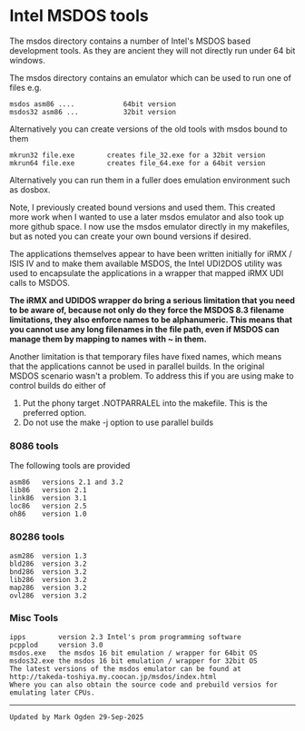 # Intel MSDOS tools

The msdos directory contains a number of Intel's MSDOS based development tools. As they are ancient they will not directly run under 64 bit windows.

The msdos directory contains an emulator which can be used to run one of files e.g.

```
msdos asm86 ....			64bit version
msdos32 asm86 ...			32bit version
```

Alternatively you can create versions of the old tools with msdos bound to them

```
mkrun32 file.exe		creates file_32.exe for a 32bit version
mkrun64 file.exe		creates file_64.exe for a 64bit version
```

 Alternatively you can run them in a fuller does emulation environment such as dosbox.

Note, I previously created bound versions and used them. This created more work when I wanted to use a later msdos emulator and also took up more github space. I now use the msdos emulator directly in my makefiles, but as noted you can create your own bound versions if desired.

The applications themselves appear to have been written initially for iRMX / ISIS IV and to make them available MSDOS, the Intel UDI2DOS utility was used to encapsulate the applications in a wrapper that mapped iRMX UDI calls to MSDOS.

**The iRMX and UDIDOS wrapper do bring a serious limitation that you need to be aware of, because not only do they force the MSDOS 8.3 filename limitations, they also enforce names to be alphanumeric. This means that you cannot use any long filenames in the file path, even if MSDOS can manage them by mapping to names with ~ in them.**

Another limitation is that temporary files have fixed names, which means that the applications cannot be used in parallel builds. In the original MSDOS scenario wasn't a problem. To address this if you are using make to control builds do either of

1. Put the phony target .NOTPARRALEL into the makefile. This is the preferred option.
2. Do not use the make -j option to use parallel builds

### 8086 tools

The following tools are provided

```
asm86	versions 2.1 and 3.2
lib86	version 2.1
link86	version 3.1
loc86	version 2.5
oh86	version 1.0
```

### 80286 tools

```
asm286	version 1.3
bld286	version 3.2
bnd286	version 3.2
lib286	version 3.2
map286	version 3.2
ovl286	version 3.2
```

### Misc Tools

```
ipps		version 2.3 Intel's prom programming software
pcpplod		version 3.0
msdos.exe	the msdos 16 bit emulation / wrapper for 64bit OS
msdos32.exe the msdos 16 bit emulation / wrapper for 32bit OS
The latest versions of the msdos emulator can be found at
http://takeda-toshiya.my.coocan.jp/msdos/index.html
Where you can also obtain the source code and prebuild versios for emulating later CPUs.
```

------

```
Updated by Mark Ogden 29-Sep-2025
```